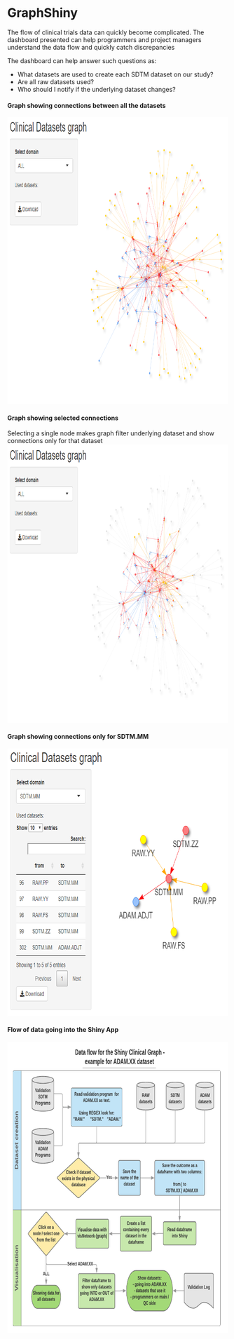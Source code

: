 # GraphShiny

The flow of clinical trials data can quickly become complicated. The dashboard presented can help programmers and project managers understand the data flow and quickly catch discrepancies

The dashboard can help answer such questions as:  
- What datasets are used to create each SDTM dataset on our study?
- Are all raw datasets used?
- Who should I notify if the underlying dataset changes?  

#### Graph showing connections between all the datasets
<img  width="885" height="655" src="https://github.com/mbalcerzak/GraphShiny/blob/master/img/shiny_graph.png">

#### Graph showing selected connections
Selecting a single node makes graph filter underlying dataset and show connections only for that dataset
<img  width="888" height="635" src="https://github.com/mbalcerzak/GraphShiny/blob/master/img/shiny_graph_select.png">

#### Graph showing connections only for SDTM.MM
<img  width="743" height="611" src="https://github.com/mbalcerzak/GraphShiny/blob/master/img/shiny_graph_mm.png">


#### Flow of data going into the Shiny App
<img  width="805" height="665" src="https://github.com/mbalcerzak/GraphShiny/blob/master/img/data_flow.png">
